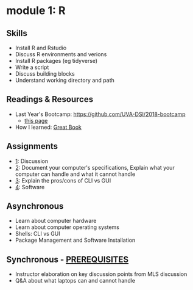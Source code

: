 # module 1: R

## Skills
* Install R and Rstudio
* Discuss R environments and verions 
* Install R packages (eg tidyverse)
* Write a script
* Discuss building blocks
* Understand working directory and path


## Readings & Resources
* Last Year's Bootcamp: https://github.com/UVA-DSI/2018-bootcamp
  * [this page](https://github.com/UVA-DSI/2018-bootcamp/tree/master/R)
* How I learned: [Great Book](https://r4ds.had.co.nz/) 

## Assignments
* [1](https://github.com/UVA-DSI/online-bootcamp/blob/master/module-1-How-Computers-Work/assignment-1-discussion.md): Discussion
* [2](https://github.com/UVA-DSI/online-bootcamp/blob/master/module-1-How-Computers-Work/assignment-2-hardware-and-scales.md): Document your computer's specifications, Explain what your computer can handle and what it cannot handle
* [3](https://github.com/UVA-DSI/online-bootcamp/blob/master/module-1-How-Computers-Work/assignment-3-shells.md): Explain the pros/cons of CLI vs GUI
* [4](https://github.com/UVA-DSI/online-bootcamp/blob/master/module-1-How-Computers-Work/assignment-4-software.md): Software

## Asynchronous
* Learn about computer hardware
* Learn about computer operating systems
* Shells: CLI vs GUI
* Package Management and Software Installation

## Synchronous - [PREREQUISITES](https://github.com/UVA-DSI/online-bootcamp/blob/master/module-1-How-Computers-Work/SYNCHRONOUS_PREREQUISITES.md)
* Instructor elaboration on key discussion points from MLS discussion
* Q&A about what laptops can and cannot handle
